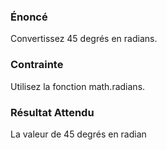 ### Énoncé

Convertissez 45 degrés en radians.

### Contrainte 

Utilisez la fonction math.radians.

### Résultat Attendu 

La valeur de 45 degrés en radian